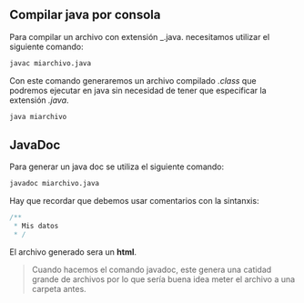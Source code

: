 ## Compilar java por consola

Para compilar un archivo con extensión _.java. necesitamos utilizar el siguiente comando:

```bash
javac miarchivo.java
```
Con este comando generaremos un archivo compilado _.class_ que podremos ejecutar en java sin necesidad de tener que especificar la extensión _.java_.

```bash
java miarchivo
```




## JavaDoc

Para generar un java doc se utiliza el siguiente comando:

``` bash
javadoc miarchivo.java
```

Hay que recordar que debemos usar comentarios con la sintanxis:

```java
/**
 * Mis datos 
 * /
 ```
 El archivo generado sera un **html**.
> Cuando hacemos el comando javadoc, este genera una catidad grande de archivos por lo que sería buena idea meter el archivo a una carpeta antes. 